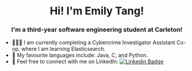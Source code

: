 <h1 align="center">Hi! I'm Emily Tang!</h1>
<h3 align="center">I'm a third-year software engineering student at Carleton!</h3>

- 👩🏻‍💻 I am currently completing a Cybercrime Investigator Assistant Co-op, where I am learning Elasticsearch.
- 💬 My favourite languages include: Java, C, and Python.
- 📨 Feel free to connect with me on LinkedIn:  [![Linkedin Badge](https://img.shields.io/badge/-Emily%20Tang-blue?style=flat&logo=Linkedin&logoColor=white)](https://www.linkedin.com/in/emilyxtang/)

